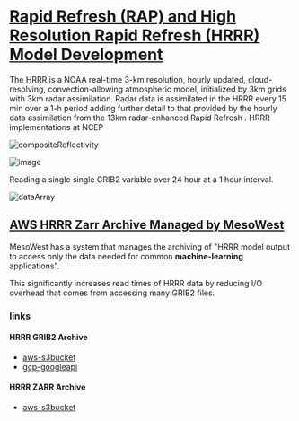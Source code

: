 # [Rapid Refresh (RAP) and High Resolution Rapid Refresh (HRRR) Model Development](https://rapidrefresh.noaa.gov/hrrr/)
The HRRR is a NOAA real-time 3-km resolution, hourly updated, cloud-resolving, convection-allowing atmospheric model, initialized by 3km grids with 3km radar assimilation. Radar data is assimilated in the HRRR every 15 min over a 1-h period adding further detail to that provided by the hourly data assimilation from the 13km radar-enhanced Rapid Refresh .
HRRR implementations at NCEP

![compositeReflectivity](https://user-images.githubusercontent.com/76945789/178105288-815033f4-725d-4910-aa29-abfbadb315d4.png)

![image](https://user-images.githubusercontent.com/76945789/178105183-de6d2fbf-f740-447f-be1f-bf3523dc3143.png)

Reading a single single GRIB2 variable over 24 hour at a 1 hour interval.

![dataArray](https://user-images.githubusercontent.com/76945789/178106060-f73e90f9-d9b2-4936-b670-8a60c306ccd3.png)




## [AWS HRRR Zarr Archive Managed by MesoWest](https://mesowest.utah.edu/html/hrrr/)

MesoWest has a system that manages the archiving of "HRRR model output to access only the data needed for common **machine-learning** applications". 

This significantly increases read times of HRRR data by reducing I/O overhead that comes from accessing many GRIB2 files.

### links

#### HRRR GRIB2 Archive
- [aws-s3bucket](https://noaa-hrrr-bdp-pds.s3.amazonaws.com/index.html)
- [gcp-googleapi](https://console.cloud.google.com/storage/browser/high-resolution-rapid-refresh)

#### HRRR ZARR Archive
- [aws-s3bucket](https://hrrrzarr.s3.amazonaws.com/index.html)
